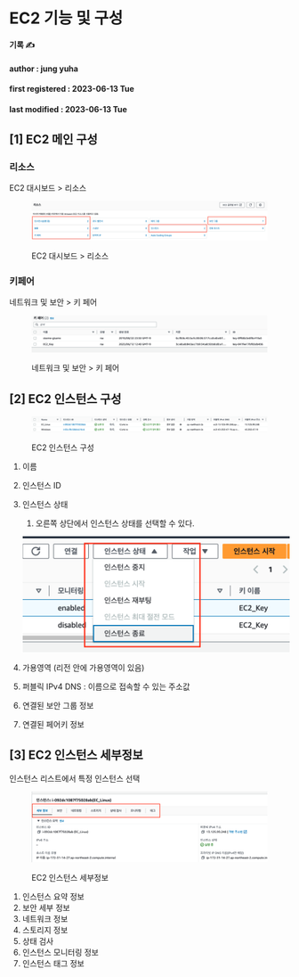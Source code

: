# EC2 기능 및 구성

**기록 ✍️**

#### author : jung yuha

#### first registered : 2023-06-13 Tue

#### last modified : 2023-06-13 Tue



## \[1] EC2 메인 구성

### 리소스

EC2 대시보드 > 리소스

<figure><img src="../.gitbook/assets/image (11) (1) (1).png" alt=""><figcaption><p>EC2 대시보드 > 리소스</p></figcaption></figure>

### 키페어

네트워크 및 보안 > 키 페어

<figure><img src="../.gitbook/assets/image (35) (2).png" alt=""><figcaption><p>네트워크 및 보안 > 키 페어</p></figcaption></figure>

## \[2] EC2 인스턴스 구성

<figure><img src="../.gitbook/assets/image (27) (1).png" alt=""><figcaption><p> EC2 인스턴스 구성</p></figcaption></figure>

1. 이름
2. 인스턴스 ID
3.  인스턴스 상태

    1. 오른쪽 상단에서 인스턴스 상태를 선택할 수 있다.

    ![](<../.gitbook/assets/image (54) (1).png>)
4. 가용영역 (리전 안에 가용영역이 있음)
5. 퍼블릭 IPv4 DNS : 이름으로 접속할 수 있는 주소값
6. 연결된 보안 그룹 정보
7. 연결된 페어키 정보

## \[3] EC2 인스턴스 세부정보

인스턴스 리스트에서 특정 인스턴스 선택

<figure><img src="../.gitbook/assets/image (18) (2).png" alt=""><figcaption><p> EC2 인스턴스 세부정보</p></figcaption></figure>

1. 인스턴스 요약 정보
2. 보안 세부 정보
3. 네트워크 정보
4. 스토리지 정보
5. 상태 검사
6. 인스턴스 모니터링 정보
7. 인스턴스 태그 정보
